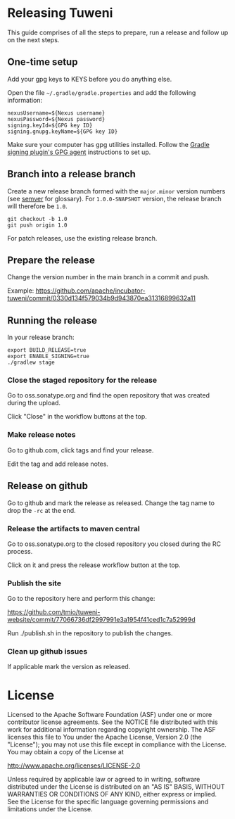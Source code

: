 # Releasing Tuweni

This guide comprises of all the steps to prepare, run a release and follow up on the next steps.

## One-time setup

Add your gpg keys to KEYS before you do anything else.

Open the file `~/.gradle/gradle.properties` and add the following information:

```
nexusUsername=${Nexus username}
nexusPassword=${Nexus password}
signing.keyId=${GPG key ID}
signing.gnupg.keyName=${GPG key ID}
```

Make sure your computer has gpg utilities installed. Follow the [Gradle signing plugin's GPG agent](https://docs.gradle.org/current/userguide/signing_plugin.html#sec:using_gpg_agent) instructions to set up.

## Branch into a release branch

Create a new release branch formed with the `major.minor` version numbers (see [semver](https://semver.org/) for glossary). For `1.0.0-SNAPSHOT` version, the release branch will therefore be `1.0`.

```
git checkout -b 1.0
git push origin 1.0
```

For patch releases, use the existing release branch.

## Prepare the release

Change the version number in the main branch in a commit and push.

Example: https://github.com/apache/incubator-tuweni/commit/0330d134f579034b9d943870ea31316899632a11

## Running the release

In your release branch:

```
export BUILD_RELEASE=true
export ENABLE_SIGNING=true
./gradlew stage
```

### Close the staged repository for the release

Go to oss.sonatype.org and find the open repository that was created during the upload.

Click "Close" in the workflow buttons at the top.

### Make release notes

Go to github.com, click tags and find your release.

Edit the tag and add release notes.

## Release on github

Go to github and mark the release as released. Change the tag name to drop the `-rc` at the end.

### Release the artifacts to maven central

Go to oss.sonatype.org to the closed repository you closed during the RC process.

Click on it and press the release workflow button at the top.

### Publish the site

Go to the repository here and perform this change:

https://github.com/tmio/tuweni-website/commit/77066736df2997991e3a1954f41ced1c7a52999d

Run ./publish.sh in the repository to publish the changes.

### Clean up github issues

If applicable mark the version as released.

# License

Licensed to the Apache Software Foundation (ASF) under one or more contributor license agreements. See the NOTICE
file distributed with this work for additional information regarding copyright ownership. The ASF licenses this file
to You under the Apache License, Version 2.0 (the "License"); you may not use this file except in compliance with the
License. You may obtain a copy of the License at

http://www.apache.org/licenses/LICENSE-2.0

Unless required by applicable law or agreed to in writing, software distributed under the License is distributed on
an "AS IS" BASIS, WITHOUT WARRANTIES OR CONDITIONS OF ANY KIND, either express or implied. See the License for the
specific language governing permissions and limitations under the License.
